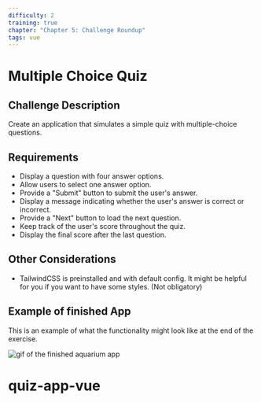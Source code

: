 ```yaml
---
difficulty: 2
training: true
chapter: "Chapter 5: Challenge Roundup"
tags: vue
---
```


# Multiple Choice Quiz

## Challenge Description

Create an application that simulates a simple quiz with multiple-choice questions.

## Requirements

- Display a question with four answer options.
- Allow users to select one answer option.
- Provide a "Submit" button to submit the user's answer.
- Display a message indicating whether the user's answer is correct or incorrect.
- Provide a "Next" button to load the next question.
- Keep track of the user's score throughout the quiz.
- Display the final score after the last question.

## Other Considerations

- TailwindCSS is preinstalled and with default config. It might be helpful for you if you want to have some styles. (Not obligatory)

## Example of finished App

This is an example of what the functionality might look like at the end of the exercise.

![gif of the finished aquarium app](https://i.imgur.com/8E1WmrL.gif)
# quiz-app-vue
